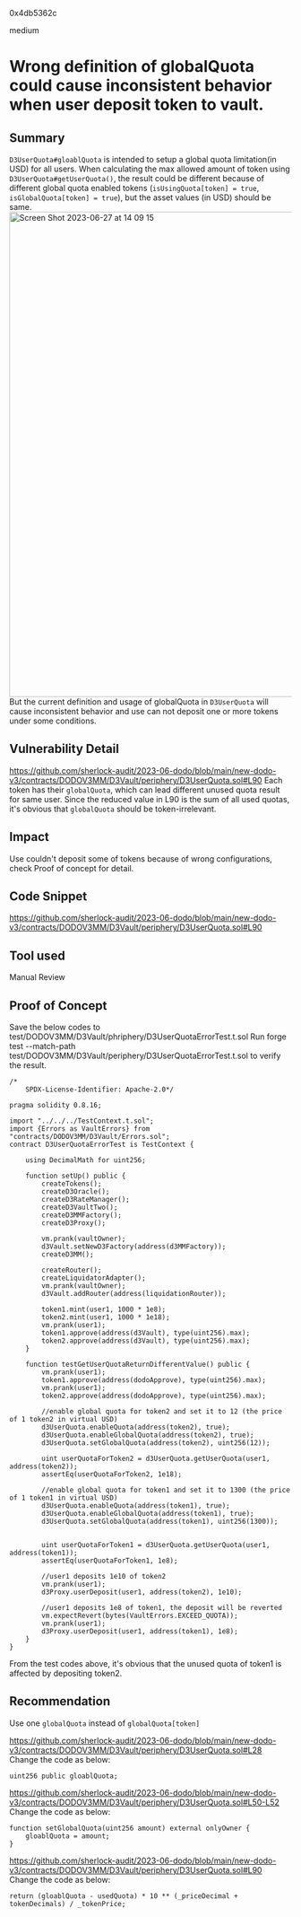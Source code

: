 0x4db5362c

medium

# Wrong definition of globalQuota could cause inconsistent behavior when user deposit token to vault.

## Summary
`D3UserQuota#gloablQuota` is intended to setup a global quota limitation(in USD) for all users. When calculating the max allowed amount of token using `D3UserQuota#getUserQuota()`, the result could be different because of different global quota enabled tokens (`isUsingQuota[token] = true`, `isGlobalQuota[token] = true`), but the asset values (in USD) should be same.
<img width="865" alt="Screen Shot 2023-06-27 at 14 09 15" src="https://github.com/sherlock-audit/2023-06-dodo-piken/assets/5580402/38fe102a-9d37-4d74-aea9-e0327c9a809b">
But the current definition and usage of globalQuota in `D3UserQuota` will cause inconsistent behavior and use can not deposit one or more tokens under some conditions.

## Vulnerability Detail
https://github.com/sherlock-audit/2023-06-dodo/blob/main/new-dodo-v3/contracts/DODOV3MM/D3Vault/periphery/D3UserQuota.sol#L90
Each token has their `globalQuota`, which can lead different unused quota result for same user.  Since the reduced value in L90 is the sum of all used quotas, it's obvious that `globalQuota` should be token-irrelevant. 

## Impact
Use couldn't deposit some of tokens because of wrong configurations, check Proof of concept for detail.

## Code Snippet
https://github.com/sherlock-audit/2023-06-dodo/blob/main/new-dodo-v3/contracts/DODOV3MM/D3Vault/periphery/D3UserQuota.sol#L90
## Tool used

Manual Review

## Proof of Concept

Save the below codes to test/DODOV3MM/D3Vault/phriphery/D3UserQuotaErrorTest.t.sol
Run forge test --match-path test/DODOV3MM/D3Vault/periphery/D3UserQuotaErrorTest.t.sol to verify the result.

    /*
        SPDX-License-Identifier: Apache-2.0*/

    pragma solidity 0.8.16;

    import "../../../TestContext.t.sol";
    import {Errors as VaultErrors} from "contracts/DODOV3MM/D3Vault/Errors.sol";
    contract D3UserQuotaErrorTest is TestContext {

        using DecimalMath for uint256;

        function setUp() public {
            createTokens();
            createD3Oracle();
            createD3RateManager();
            createD3VaultTwo();
            createD3MMFactory();
            createD3Proxy();

            vm.prank(vaultOwner);
            d3Vault.setNewD3Factory(address(d3MMFactory));
            createD3MM();
            
            createRouter();
            createLiquidatorAdapter();
            vm.prank(vaultOwner);
            d3Vault.addRouter(address(liquidationRouter));

            token1.mint(user1, 1000 * 1e8);
            token2.mint(user1, 1000 * 1e18);
            vm.prank(user1);
            token1.approve(address(d3Vault), type(uint256).max);
            token2.approve(address(d3Vault), type(uint256).max);
        }  

        function testGetUserQuotaReturnDifferentValue() public {
            vm.prank(user1);
            token1.approve(address(dodoApprove), type(uint256).max);
            vm.prank(user1);
            token2.approve(address(dodoApprove), type(uint256).max);

            //enable global quota for token2 and set it to 12 (the price of 1 token2 in virtual USD)
            d3UserQuota.enableQuota(address(token2), true);
            d3UserQuota.enableGlobalQuota(address(token2), true);
            d3UserQuota.setGlobalQuota(address(token2), uint256(12));   

            uint userQuotaForToken2 = d3UserQuota.getUserQuota(user1, address(token2));
            assertEq(userQuotaForToken2, 1e18);

            //enable global quota for token1 and set it to 1300 (the price of 1 token1 in virtual USD)
            d3UserQuota.enableQuota(address(token1), true);
            d3UserQuota.enableGlobalQuota(address(token1), true);
            d3UserQuota.setGlobalQuota(address(token1), uint256(1300));   


            uint userQuotaForToken1 = d3UserQuota.getUserQuota(user1, address(token1));
            assertEq(userQuotaForToken1, 1e8);

            //user1 deposits 1e10 of token2
            vm.prank(user1);
            d3Proxy.userDeposit(user1, address(token2), 1e10);

            //user1 deposits 1e8 of token1, the deposit will be reverted
            vm.expectRevert(bytes(VaultErrors.EXCEED_QUOTA));
            vm.prank(user1);
            d3Proxy.userDeposit(user1, address(token1), 1e8);
        }   
    }


From the test codes above, it's obvious that the unused quota of token1 is affected by depositing token2.

## Recommendation
Use one `globalQuota` instead of `globalQuota[token]`

https://github.com/sherlock-audit/2023-06-dodo/blob/main/new-dodo-v3/contracts/DODOV3MM/D3Vault/periphery/D3UserQuota.sol#L28
Change the code as below:

    uint256 public gloablQuota;

https://github.com/sherlock-audit/2023-06-dodo/blob/main/new-dodo-v3/contracts/DODOV3MM/D3Vault/periphery/D3UserQuota.sol#L50-L52
Change the code as below:

    function setGlobalQuota(uint256 amount) external onlyOwner {
        gloablQuota = amount;
    }

https://github.com/sherlock-audit/2023-06-dodo/blob/main/new-dodo-v3/contracts/DODOV3MM/D3Vault/periphery/D3UserQuota.sol#L90
Change the code as below:

    return (gloablQuota - usedQuota) * 10 ** (_priceDecimal + tokenDecimals) / _tokenPrice;